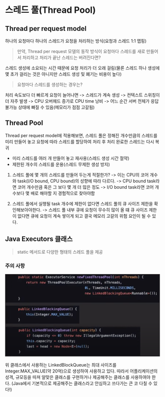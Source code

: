 # 스레드 풀(Thread Pool)

## Thread per request model

하나의 요청마다 하나의 스레드가 요청을 처리하는 방식(요청과 스레드 1:1 맵핑)

> 만약, Thread per request 모델의 동작 방식이 요청마다 스레드를 새로 만들어서 처리하고 처리가 끝난 스레드는 버려진다면?

스레드 생성에 소요되는 시간 때문에 요청 처리가 더 오래 걸림(물론 스레드 하나 생성에 몇 초가 걸리는 것은 아니지만 스레드 생성 및 폐기는 비용이 높다)

> 요청마다 스레드를 생성하는 경우는?

처리 속도보다 더 빠르게 요청이 늘어나면
-> 스레드가 계속 생성
-> 컨텍스트 스위칭이 더 자주 발생
-> CPU 오버헤드 증가로 CPU time 낭비
-> 어느 순간 서버 전체가 응답 불가능 상태에 빠질 수 있음(메모리가 점점 고갈됨)

## Thread Pool

Thread per request model에 적용해보면,
스레드 풀은 정해진 개수만큼의 스레드를 미리 만들어 놓고 요청에 따라 스레드를 할당하여 처리 후 처리 완료한 스레드는 다시 복귀

- 미리 스레드를 여러 개 만들어 놓고 재사용(스레드 생성 시간 절약)
- 제한된 개수의 스레드를 운용(스레드 무제한 생성 방지)

1. 스레드 풀에 몇 개의 스레드를 만들어 두는게 적절한가?
   -> 이는 CPU의 코어 개수와 task(I/O bound, CPU bound)의 성향에 따라 다르다.
   -> CPU bound task라면 코어 개수만큼 혹은 그 보다 몇 개 더 많은 정도
   -> I/O bound task라면 코어 개수보다 몇 배로 해야할 지 경험적으로 찾아야함

2. 스레드 풀에서 실행될 task 개수에 제한이 없다면 스레드 풀의 큐 사이즈 제한을 확인해보아야한다.
   -> 스레드 풀 내부 큐에 요청이 무수히 많이 올 떄 큐 사이즈 제한이 없다면 큐에 요청이 계속 쌓이게 되고 결국 메모리 고갈의 위험 요인이 될 수 있다.

## Java Executors 클래스

> static 메서드로 다양한 형태의 스레드 풀을 제공

### 주의 사항

![java-executors-class](/cs/운영체제/img/java-executors-class.png)

위 클래스에서 사용하는 LinkedBlockQueue는 최대 사이즈를 Integer.MAX_VALUE(약 20억)으로 생성하여 사용하고 있다.
따라서 어플리케이션의 성격, 규모등을 따져 알맞은 클래스를 구현하거나 제공해주는 클래스를 사용하여야 한다.
(Java에서 기본적으로 제공해주는 클래스라고 안심하고 쓰다가는 큰 코 다칠 수 있다!)
